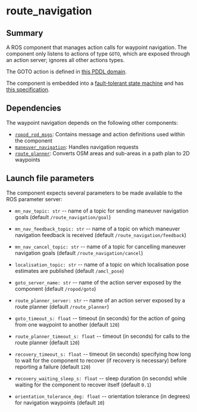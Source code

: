 # route_navigation

## Summary

A ROS component that manages action calls for waypoint navigation. The component only listens to actions of type `GOTO`, which are exposed through an action server; ignores all other actions types.

The GOTO action is defined in [this PDDL domain](https://github.com/ropod-project/task-planner/blob/master/config/task_domains/agaplesion/hospital_transportation.pddl).

The component is embedded into a [fault-tolerant state machine](https://github.com/ropod-project/ftsm) and has [this specification](https://github.com/ropod-project/component-monitoring/blob/master/component_monitoring/component_config/robot/software/route_navigation.yaml).

## Dependencies

The waypoint navigation depends on the following other components:
* [`ropod_rod_msgs`](https://github.com/ropod-project/ropod_ros_msgs): Contains message and action definitions used within the component
* [`maneuver_navigation`](https://github.com/ropod-project/ros-structured-nav): Handles navigation requests
* [`route_planner`](https://git.ropod.org/ropod/navigation/ropod_navigation/tree/develop/route_planner): Converts OSM areas and sub-areas in a path plan to 2D waypoints

## Launch file parameters

The component expects several parameters to be made available to the ROS parameter server:
* `mn_nav_topic: str` -- name of a topic for sending maneuver navigation goals (default `/route_navigation/goal`)
* `mn_nav_feedback_topic: str` -- name of a topic on which maneuver navigation feedback is received (default `/route_navigation/feedback`)
* `mn_nav_cancel_topic: str` -- name of a topic for cancelling maneuver navigation goals (default `/route_navigation/cancel`)
* `localisation_topic: str` -- name of a topic on which localisation pose estimates are published (default `/amcl_pose`)
* `goto_server_name: str` -- name of the action server exposed by the component (default `/ropod/goto`)
* `route_planner_server: str` -- name of an action server exposed by a route planner (default `/route_planner`)

* `goto_timeout_s: float` -- timeout (in seconds) for the action of going from one waypoint to another (default `120`)
* `route_planner_timeout_s: float` -- timeout (in seconds) for calls to the route planner (default `120`)
* `recovery_timeout_s: float` -- timeout (in seconds) specifying how long to wait for the component to recover (if recovery is necessary) before reporting a failure (default `120`)
* `recovery_waiting_sleep_s: float` -- sleep duration (in seconds) while waiting for the component to recover itself (default `0.1`)

* `orientation_tolerance_deg: float` -- orientation tolerance (in degrees) for navigation waypoints (default `10`)
